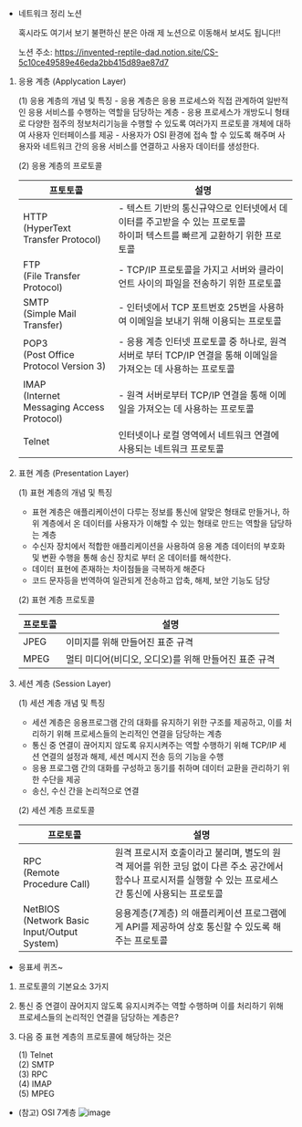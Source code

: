 - 네트워크 정리 노션
    
    혹시라도 여기서 보기 불편하신 분은 아래 제 노션으로 이동해서 보셔도 됩니다!!
    
    노션 주소: https://invented-reptile-dad.notion.site/CS-5c10ce49589e46eda2bb415d89ae87d7
    
1. 응용 계층 (Applycation Layer)
 
    (1) 응용 계층의 개념 및 특징
        - 응용 계층은 응용 프로세스와 직접 관계하여 일반적인 응용 서비스를 수행하는 역할을 담당하는 계층
        - 응용 프로세스가 개방도니 형태로 다양한 점주의 정보처리기능을 수행할 수 있도록 여러가지 프로토콜 개체에 대하여 사용자 인터페이스를 제공
        - 사용자가 OSI 환경에 접속 할 수 있도록 해주며 사용자와 네트워크 간의 응용 서비스를 연결하고 사용자 데이터를 생성한다.
    
    (2) 응용 계층의 프로토콜
    
      | 프토토콜 | 설명 |
      | --- | --- |
      | HTTP</br> (HyperText Transfer Protocol) | - 텍스트 기반의 통신규약으로 인터넷에서 데이터를 주고받을 수 있는 프로토콜 </br> 하이퍼 텍스트를 빠르게 교환하기 위한 프로토콜 |  
      | FTP </br> (File Transfer Protocol) |- TCP/IP 프로토콜을 가지고 서버와 클라이언트 사이의 파일을 전송하기 위한 프로토콜 |
      | SMTP </br> (Simple Mail Transfer) | - 인터넷에서 TCP 포트번호 25번을 사용하여 이메일을 보내기 위해 이용되는 프로토콜 |
      | POP3 </br> (Post Office Protocol Version 3) | - 응용 계층  인터넷 프로토콜 중 하나로,  원격 서버로 부터 TCP/IP 연결을 통해 이메일을 가져오는 데 사용하는 프로토콜 |
      | IMAP </br> (Internet Messaging Access Protocol) | - 원격 서버로부터 TCP/IP 연결을 통해 이메일을 가져오는 데 사용하는 프로토콜 |
      | Telnet | 인터넷이나 로컬 영역에서 네트워크 연결에 사용되는 네트워크 프로토콜 |
    
2. 표현 계층 (Presentation Layer)
    
    (1) 표현 계층의 개념 및 특징
   
      - 표현 계층은 애플리케이션이 다루는 정보를 통신에 알맞은 형태로 만들거나, 하위 계층에서 온 데이터를 사용자가 이해할 수 있는 형태로 만드는 역할을 담당하는 계층
      - 수신자 장치에서 적합한 애플리케이션을 사용하여 응용 계층 데이터의 부호화 및 변환 수행을 통해 송신 장치로 부터 온 데이터를 해석한다.
      - 데이터 표현에 존재하는 차이점들을 극복하게 해준다
      - 코드 문자등을 번역하여 일관되게 전송하고 압축, 해제, 보안 기능도 담당
    
    (2) 표현 계층 프로토콜
    
      | 프로토콜 | 설명 |
      | --- | --- |
      | JPEG | 이미지를 위해 만들어진 표준 규격 |
      | MPEG | 멀티 미디어(비디오, 오디오)를 위해 만들어진 표준 규격 |

3. 세션 계층 (Session Layer)
    
    (1) 세션 계층 개념 및 특징
    
      - 세션 계층은 응용프로그램 간의 대화를 유지하기 위한 구조를 제공하고, 이를 처리하기 위해 프로세스들의 논리적인 연결을 담당하는 계층
      - 통신 중 연결이 끊어지지 않도록 유지시켜주는 역할 수행하기 위해 TCP/IP 세션 연결의 설정과 해제, 세션 메시지 전송 등의 기능을 수행
      - 응용 프로그램 간의 대화를 구성하고 동기를 취하며 데이터 교환을 관리하기 위한 수단을 제공
      - 송신, 수신 간을 논리적으로 연결 

    (2) 세션 계층 프로토콜
    
      | 프로토콜 | 설명 |
      | --- | --- |
      | RPC </br> (Remote Procedure Call) | 원격 프로시저 호출이라고 불리며, 별도의 원격 제어를 위한 코딩 없이 다른 주소 공간에서 함수나 프로시저를 실행할 수 있는 프로세스 간 통신에 사용되는 프로토콜 |
      | NetBIOS </br> (Network Basic Input/Output System) | 응용계층(7계층) 의 애플리케이션 프로그램에게 API를 제공하여 상호 통신할 수 있도록 해주는 프로토콜 |
        
        
- 응표세 퀴즈~

1. 프로토콜의 기본요소 3가지

2. 통신 중 연결이 끊어지지 않도록 유지시켜주는 역할 수행하며 이를 처리하기 위해 프로세스들의 논리적인 연결을 담당하는 계층은?

3. 다음 중 표현 계층의 프로토콜에 해당하는 것은
    
    (1) Telnet</br> 
    (2) SMTP</br>
    (3) RPC</br>
    (4) IMAP</br>
    (5) MPEG</br>


- (참고) OSI 7계층 
        ![image](https://user-images.githubusercontent.com/79408217/182625277-623b2a17-307c-482d-82d0-455f371e3736.png)
